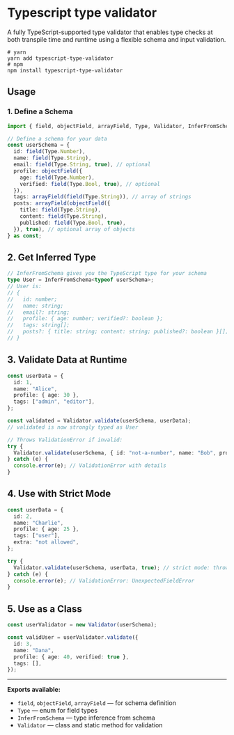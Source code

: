 
# Typescript type validator

A fully TypeScript-supported type validator that enables type checks at both transpile time and runtime using a flexible schema and input validation.

```shell
# yarn
yarn add typescript-type-validator
# npm
npm install typescript-type-validator
```

## Usage

### 1. Define a Schema

```typescript
import { field, objectField, arrayField, Type, Validator, InferFromSchema } from "typescript-type-validator";

// Define a schema for your data
const userSchema = {
  id: field(Type.Number),
  name: field(Type.String),
  email: field(Type.String, true), // optional
  profile: objectField({
    age: field(Type.Number),
    verified: field(Type.Bool, true), // optional
  }),
  tags: arrayField(field(Type.String)), // array of strings
  posts: arrayField(objectField({
    title: field(Type.String),
    content: field(Type.String),
    published: field(Type.Bool, true),
  }), true), // optional array of objects
} as const;
```

## 2. Get Inferred Type

```typescript
// InferFromSchema gives you the TypeScript type for your schema
type User = InferFromSchema<typeof userSchema>;
// User is:
// {
//   id: number;
//   name: string;
//   email?: string;
//   profile: { age: number; verified?: boolean };
//   tags: string[];
//   posts?: { title: string; content: string; published?: boolean }[];
// }
```

## 3. Validate Data at Runtime

```typescript
const userData = {
  id: 1,
  name: "Alice",
  profile: { age: 30 },
  tags: ["admin", "editor"],
};

const validated = Validator.validate(userSchema, userData);
// validated is now strongly typed as User

// Throws ValidationError if invalid:
try {
  Validator.validate(userSchema, { id: "not-a-number", name: "Bob", profile: { age: 20 }, tags: [] });
} catch (e) {
  console.error(e); // ValidationError with details
}
```

## 4. Use with Strict Mode

```typescript
const userData = {
  id: 2,
  name: "Charlie",
  profile: { age: 25 },
  tags: ["user"],
  extra: "not allowed",
};

try {
  Validator.validate(userSchema, userData, true); // strict mode: throws on unexpected fields
} catch (e) {
  console.error(e); // ValidationError: UnexpectedFieldError
}
```

## 5. Use as a Class

```typescript
const userValidator = new Validator(userSchema);

const validUser = userValidator.validate({
  id: 3,
  name: "Dana",
  profile: { age: 40, verified: true },
  tags: [],
});
```

---

**Exports available:**
- `field`, `objectField`, `arrayField` — for schema definition
- `Type` — enum for field types
- `InferFromSchema` — type inference from schema
- `Validator` — class and static method for validation